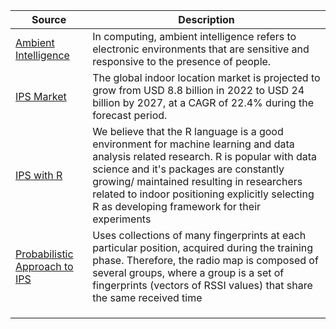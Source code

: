 | Source | Description |
| ----------- | ----------- |
| [Ambient Intelligence](https://doi.org/10.1007/978-3-540-88546-7_47) | In computing, ambient intelligence refers to electronic environments that are sensitive and responsive to the presence of people. |
| [IPS Market](https://www.researchandmarkets.com/reports/5427261/global-indoor-location-market-by-component) | The global indoor location market is projected to grow from USD 8.8 billion in 2022 to USD 24 billion by 2027, at a CAGR of 22.4% during the forecast period. |
| [IPS with R](https://doi.org/10.1109/indin.2017.8104909) | We believe that the R language is a good environment for machine learning and data analysis related research. R is popular with data science and it's packages are constantly growing/ maintained resulting in researchers related to indoor positioning explicitly selecting R as developing framework for their experiments |
| [Probabilistic Approach to IPS](https://doi.org/10.1023/a:1016003126882) | Uses collections of many fingerprints at each particular position, acquired during the training phase. Therefore, the radio map is composed of several groups, where a group is a set of fingerprints (vectors of RSSI values) that share the same received time |
| []() |  |
| []() |  |
| []() |  |
